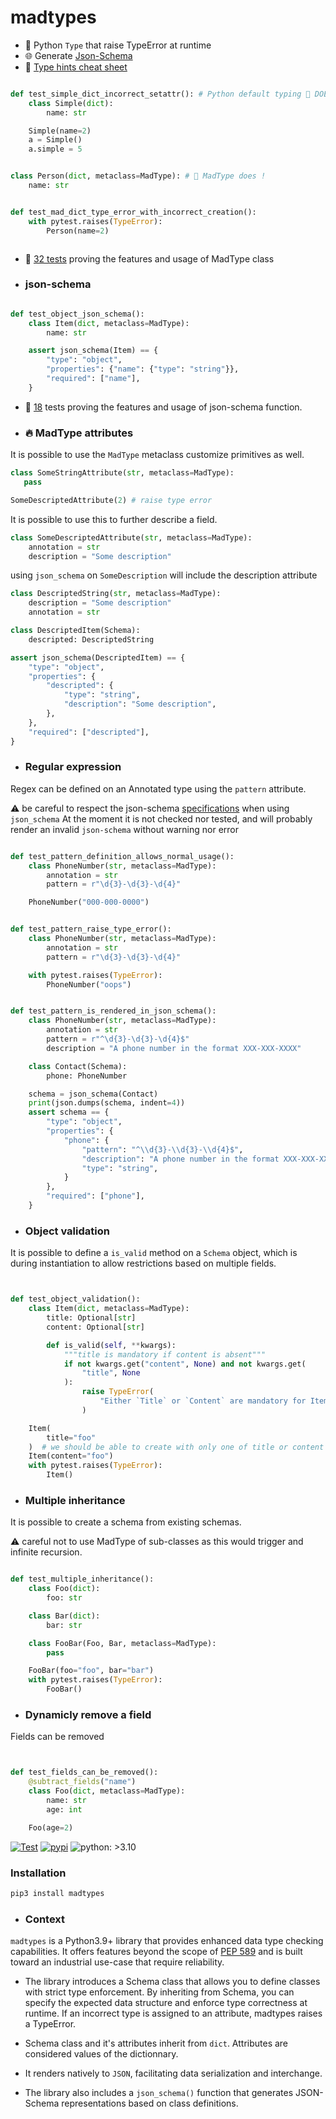 # madtypes
- 💢 Python `Type` that raise TypeError at runtime
- 🌐 Generate [Json-Schema](https://json-schema.org/)
- 📖 [Type hints cheat sheet](https://mypy.readthedocs.io/en/stable/cheat_sheet_py3.html)


```python

def test_simple_dict_incorrect_setattr(): # Python default typing 🤯 DOES NOT RAISE ERROR 🤯
    class Simple(dict):
        name: str

    Simple(name=2)
    a = Simple()
    a.simple = 5


class Person(dict, metaclass=MadType): # 💢 MadType does !
    name: str


def test_mad_dict_type_error_with_incorrect_creation():
    with pytest.raises(TypeError):
        Person(name=2)



```
- 💪 [32 tests](https://github.com/6r17/madtypes/blob/madmeta/tests/test_integrity.py) proving the features and usage of MadType class
 
- ### json-schema

```python

def test_object_json_schema():
    class Item(dict, metaclass=MadType):
        name: str

    assert json_schema(Item) == {
        "type": "object",
        "properties": {"name": {"type": "string"}},
        "required": ["name"],
    }
```

- 💪 [18](https://github.com/6r17/madtypes/blob/madmeta/tests/test_json_schema.py) tests proving the features and usage of json-schema function.

- ### 🔥 MadType attributes
It is possible to use the `MadType` metaclass customize primitives as well.

```python
class SomeStringAttribute(str, metaclass=MadType):
   pass

SomeDescriptedAttribute(2) # raise type error
```

It is possible to use this to further describe a field.

```python
class SomeDescriptedAttribute(str, metaclass=MadType):
    annotation = str
    description = "Some description"
```

using `json_schema` on `SomeDescription` will include the description attribute

```python
class DescriptedString(str, metaclass=MadType):
    description = "Some description"
    annotation = str

class DescriptedItem(Schema):
    descripted: DescriptedString

assert json_schema(DescriptedItem) == {
    "type": "object",
    "properties": {
        "descripted": {
            "type": "string",
            "description": "Some description",
        },
    },
    "required": ["descripted"],
}

```

- ### Regular expression

Regex can be defined on an Annotated type using the `pattern` attribute.

:warning: be careful to respect the json-schema [specifications](https://json-schema.org/understanding-json-schema/reference/regular_expressions.html) when using `json_schema`
At the moment it is not checked nor tested, and will probably render an invalid `json-schema` without warning nor error

```python

def test_pattern_definition_allows_normal_usage():
    class PhoneNumber(str, metaclass=MadType):
        annotation = str
        pattern = r"\d{3}-\d{3}-\d{4}"

    PhoneNumber("000-000-0000")


def test_pattern_raise_type_error():
    class PhoneNumber(str, metaclass=MadType):
        annotation = str
        pattern = r"\d{3}-\d{3}-\d{4}"

    with pytest.raises(TypeError):
        PhoneNumber("oops")


def test_pattern_is_rendered_in_json_schema():
    class PhoneNumber(str, metaclass=MadType):
        annotation = str
        pattern = r"^\d{3}-\d{3}-\d{4}$"
        description = "A phone number in the format XXX-XXX-XXXX"

    class Contact(Schema):
        phone: PhoneNumber

    schema = json_schema(Contact)
    print(json.dumps(schema, indent=4))
    assert schema == {
        "type": "object",
        "properties": {
            "phone": {
                "pattern": "^\\d{3}-\\d{3}-\\d{4}$",
                "description": "A phone number in the format XXX-XXX-XXXX",
                "type": "string",
            }
        },
        "required": ["phone"],
    }
```

- ### Object validation

It is possible to define a `is_valid` method on a `Schema` object, which is during instantiation
to allow restrictions based on multiple fields.

```python


def test_object_validation():
    class Item(dict, metaclass=MadType):
        title: Optional[str]
        content: Optional[str]

        def is_valid(self, **kwargs):
            """title is mandatory if content is absent"""
            if not kwargs.get("content", None) and not kwargs.get(
                "title", None
            ):
                raise TypeError(
                    "Either `Title` or `Content` are mandatory for Item"
                )

    Item(
        title="foo"
    )  # we should be able to create with only one of title or content
    Item(content="foo")
    with pytest.raises(TypeError):
        Item()


```

- ### Multiple inheritance

It is possible to create a schema from existing schemas.

:warning: careful not to use MadType of sub-classes as this would trigger
and infinite recursion.

```python

def test_multiple_inheritance():
    class Foo(dict):
        foo: str

    class Bar(dict):
        bar: str

    class FooBar(Foo, Bar, metaclass=MadType):
        pass

    FooBar(foo="foo", bar="bar")
    with pytest.raises(TypeError):
        FooBar()
```

- ### Dynamicly remove a field

Fields can be removed

```python


def test_fields_can_be_removed():
    @subtract_fields("name")
    class Foo(dict, metaclass=MadType):
        name: str
        age: int

    Foo(age=2)

```
[![Test](https://github.com/6r17/madtypes/actions/workflows/test.yaml/badge.svg)](./tests/test_schema.py)
[![pypi](https://img.shields.io/pypi/v/madtypes)](https://pypi.org/project/madtypes/)
![python: >3.10](https://img.shields.io/badge/python-%3E3.10-informational)
### Installation

```bash
pip3 install madtypes
```

- ### Context
`madtypes` is a Python3.9+ library that provides enhanced data type checking capabilities. It offers features beyond the scope of [PEP 589](https://peps.python.org/pep-0589/) and is built toward an industrial use-case that require reliability.

- The library introduces a Schema class that allows you to define classes with strict type enforcement. By inheriting from Schema, you can specify the expected data structure and enforce type correctness at runtime. If an incorrect type is assigned to an attribute, madtypes raises a TypeError.

- Schema class and it's attributes inherit from `dict`. Attributes are considered values of the dictionnary.

- It renders natively to `JSON`, facilitating data serialization and interchange.

- The library also includes a `json_schema()` function that generates JSON-Schema representations based on class definitions.
